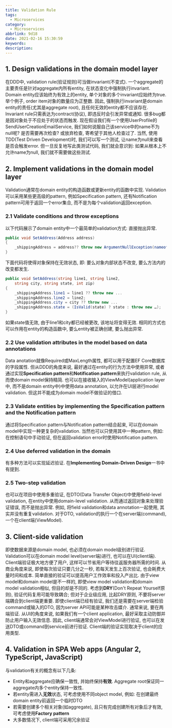 ```yaml
---
title: Validation Rule
tags:
  - Microservices
category:
  - Microservices
abbrlink: 9d18
date: 2021-02-16 15:30:59
keywords:
description:
---
```


## 1. Design validations in the domain model layer
在DDD中, validation rule(验证规则)可当做invariant(不变式). 一个aggregate的主要责任是针对aggregate内所有entity, 在状态变化中强制执行invariant.
Domain entity应该始终为有效上的entity, 单个对象的多个invariant应始终为true. 举个例子, order item对象的数量应为正整数. 因此, 强制执行invariant是domain entity的责任(尤其是aggregate root), 且任何无效的entity都不应该存在. Invariant rule只需表达为contract(协议), 即违反时会引发异常或通知. 很多bug都是因对象处于不应处于的状态而触发. 
现在假设我们有一个使用UserProfile的SendUserCreationEmailService, 我们如何说服自己该service中的name不为null呢? 是否需要再次检查? 或放弃检查, 寄希望于其他人检查过了. 当然, 使用TDD(Test Driven Development)时, 我们可以写一个测试, 让name为null来查看是否会触发error. 但一旦反复地写此类测试代码, 我们就会意识到: 如果从根本上不允许name为null, 我们就不需要做这些测试.

## 2. Implement validations in the domain model layer
Validation通常在domain entity的构造函数或更新entity的函数中实现. Validation可以采用某些更高级的pattern, 例如Specification pattern, 还有Notification pattern可用于返回一个error集合, 而不是为每个validation返回exception.

### 2.1 Validate conditions and throw exceptions
以下代码展示了domain entity中一个最简单的validation方式: 直接抛出异常. 
```cs
public void SetAddress(Address address)
{
    _shippingAddress = address?? throw new ArgumentNullException(nameof(address));
}
```
下面代码将使得对象保持在无效状态, 即: 要么对象内部状态不改变, 要么方法内的改变都发生.
```cs
public void SetAddress(string line1, string line2,
    string city, string state, int zip)
{
    _shippingAddress.line1 = line1 ?? throw new ...
    _shippingAddress.line2 = line2;
    _shippingAddress.city = city ?? throw new ...
    _shippingAddress.state = (IsValid(state) ? state : throw new …);
}
```
如果state值无效, 由于line1和city都已经被更改, 该地址将变得无效. 相同的方式也可以作用在entity的构造函数中, 要么entity被正确创建, 要么抛出异常.

### 2.2 Use validation attributes in the model based on data annotations
Data anotation就像Required或MaxLength属性, 都可以用于配置EF Core数据库的字段属性. 但从DDD的角度来说, 最好通过在entity的行为方法中使用异常, 或者通过实现**Specification pattern**和**Notification pattern**来执行validation rule, 从而使domain model保持精简.
也可以在接收输入的ViewModel(application layer中, 而不是domain entity中)中使用data annotation, 以允许在UI层进行model validation. 但这并不能成为domain model不做验证的借口.

### 2.3 Validate entities by implementing the Specification pattern and the Notification pattern
通过将Specification pattern与Notification pattern结合起来, 可以在domain model中实现一种更复杂的validation. 当然也可以只使用其中一种pattern, 例如: 在控制语句中手动验证, 但在返回validation error时使用Notification pattern.

### 2.4 Use deferred validation in the domain
有多种方法可以实现延迟验证. 在**Implementing Domain-Driven Design**一书中有提到.

### 2.5 Two-step validation
也可以在项目中使用多重验证, 在DTO(Data Transfer Object)中使用field-level validation, 在entity中使用domain-level validation. 从而通过返回对象来处理验证错误, 而不是抛出异常. 例如, 将field validation和data annotation一起使用, 其实并没有重复validation. 对于DTO, validation的执行一个在server端(command), 一个在client端(ViewModel).

## 3. Client-side validation
即使数据来源是domain model, 也必须在domain model级别进行验证. Validation可以在domain model level(server端)进行, 也可以在UI(client端).
Client端验证极大地方便了用户, 这样可以节省用户等待往返服务器所需的时间. 从商业角度来说, 即使每次验证只要几分之一秒, 若每天发生上百次验证, 也会耗费大量时间和成本. 简单直接的验证可以提高用户工作效率和投入产出比.
由于view model和domain model是不一样的, 即使view model validation和domain model validation相似, 但目的却是不同的. 考虑到**DRY**(Don't Repeat Yourself原则), 验证代码复用可能导致耦合; 但对于企业级应用, 比起DRY原则, 不要将server端耦合到client端更重要.
即使client端已经有验证, 我们还是需要在server端检验command或输入的DTO, 因为server API可能是某种攻击媒介. 通常来说, 要在两端验证. 从UI的角度来说, 如果我们有一个client application, 最好采取主动防御并防止用户输入无效信息.
因此, client端通常会对ViewModel进行验证, 也可以在发送DTO或command到service前进行验证. Client端的验证实现取决于client的应用类型.

## 4. Validation in SPA Web apps (Angular 2, TypeScript, JavaScript)
与validation有关的概念有以下几条:
* Entity和aggregate应确保一致性, 并始终保持**有效**. Aggregate root保证同一aggregate内多个entity保持一致性.
* 若entity需进入**无效**状态, 可考虑使用不同object model, 例如: 在创建最终domain entity前返回一个临时DTO
* 若需要创建多个相关对象(如aggregate), 且只有完成创建所有对象后才有效, 可考虑使用**Factory pattern**
* 大多数情况下, client端可采用冗余验证
